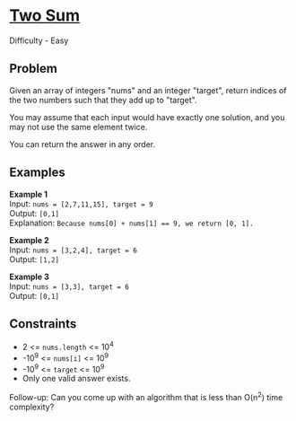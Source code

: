 # [Two Sum](https://leetcode.com/problems/two-sum/description/)

Difficulty - Easy

## Problem

Given an array of integers "nums" and an integer "target", return indices of the two numbers such that they add up to "target".

You may assume that each input would have exactly one solution, and you may not use the same element twice.

You can return the answer in any order.

## Examples

**Example 1**  
Input: `nums = [2,7,11,15], target = 9`  
Output: `[0,1]`  
Explanation: `Because nums[0] + nums[1] == 9, we return [0, 1].`

**Example 2**  
Input: `nums = [3,2,4], target = 6`  
Output: `[1,2]`

**Example 3**  
Input: `nums = [3,3], target = 6`  
Output: `[0,1]`

## Constraints

- 2 <= `nums.length` <= 10<sup>4</sup>
- -10<sup>9</sup> <= `nums[i]` <= 10<sup>9</sup>
- -10<sup>9</sup> <= `target` <= 10<sup>9</sup>
- Only one valid answer exists.

Follow-up: Can you come up with an algorithm that is less than O(n<sup>2</sup>) time complexity?
